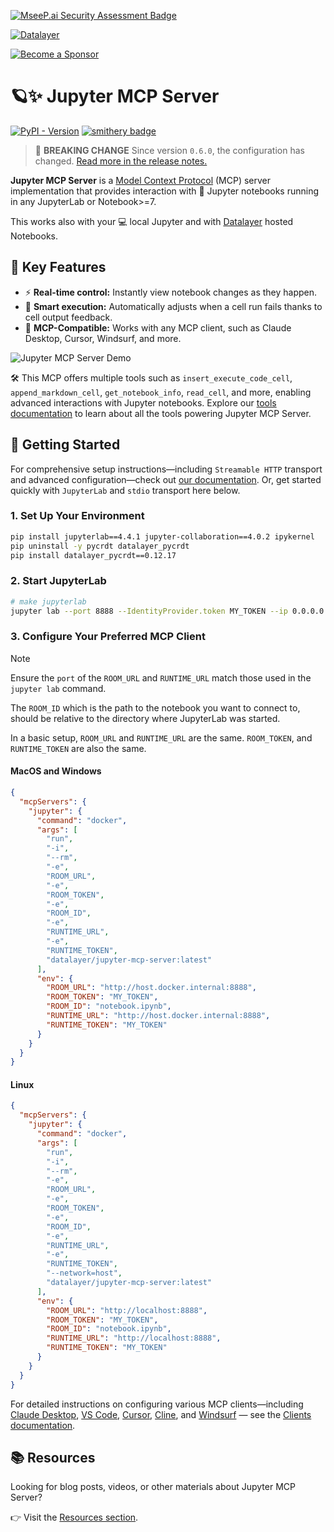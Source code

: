 <!--
  ~ Copyright (c) 2023-2024 Datalayer, Inc.
  ~
  ~ BSD 3-Clause License
-->

[![MseeP.ai Security Assessment Badge](https://mseep.net/pr/datalayer-jupyter-mcp-server-badge.png)](https://mseep.ai/app/datalayer-jupyter-mcp-server)

<!--
  ~ Copyright (c) 2023-2024 Datalayer, Inc.
  ~
  ~ BSD 3-Clause License
-->

[![Datalayer](https://assets.datalayer.tech/datalayer-25.svg)](https://datalayer.io)

[![Become a Sponsor](https://img.shields.io/static/v1?label=Become%20a%20Sponsor&message=%E2%9D%A4&logo=GitHub&style=flat&color=1ABC9C)](https://github.com/sponsors/datalayer)

# 🪐✨ Jupyter MCP Server

[![PyPI - Version](https://img.shields.io/pypi/v/jupyter-mcp-server)](https://pypi.org/project/jupyter-mcp-server)
[![smithery badge](https://smithery.ai/badge/@datalayer/jupyter-mcp-server)](https://smithery.ai/server/@datalayer/jupyter-mcp-server)

> 🚨 **BREAKING CHANGE**
> Since version `0.6.0`, the configuration has changed.
> [Read more in the release notes.](https://jupyter-mcp-server.datalayer.tech/releases)

**Jupyter MCP Server** is a [Model Context Protocol](https://modelcontextprotocol.io) (MCP) server implementation that provides interaction with 📓 Jupyter notebooks running in any JupyterLab or Notebook>=7.

This works also with your 💻 local Jupyter and with [Datalayer](https://datalayer.ai/) hosted Notebooks.

## 🚀 Key Features

- ⚡ **Real-time control:** Instantly view notebook changes as they happen.
- 🔁 **Smart execution:** Automatically adjusts when a cell run fails thanks to cell output feedback.
- 🤝 **MCP-Compatible:** Works with any MCP client, such as Claude Desktop, Cursor, Windsurf, and more.

![Jupyter MCP Server Demo](https://assets.datalayer.tech/jupyter-mcp/jupyter-mcp-server-claude-demo.gif)

🛠️ This MCP offers multiple tools such as `insert_execute_code_cell`, `append_markdown_cell`, `get_notebook_info`, `read_cell`, and more, enabling advanced interactions with Jupyter notebooks. Explore our [tools documentation](https://jupyter-mcp-server.datalayer.tech/tools) to learn about all the tools powering Jupyter MCP Server.

## 🏁 Getting Started

For comprehensive setup instructions—including `Streamable HTTP` transport and advanced configuration—check out [our documentation](https://jupyter-mcp-server.datalayer.tech/). Or, get started quickly with `JupyterLab` and `stdio` transport here below.

### 1. Set Up Your Environment

```bash
pip install jupyterlab==4.4.1 jupyter-collaboration==4.0.2 ipykernel
pip uninstall -y pycrdt datalayer_pycrdt
pip install datalayer_pycrdt==0.12.17
```

### 2. Start JupyterLab

```bash
# make jupyterlab
jupyter lab --port 8888 --IdentityProvider.token MY_TOKEN --ip 0.0.0.0
```

### 3. Configure Your Preferred MCP Client

> [!NOTE]
>
> Ensure the `port` of the `ROOM_URL` and `RUNTIME_URL` match those used in the `jupyter lab` command.
>
> The `ROOM_ID` which is the path to the notebook you want to connect to, should be relative to the directory where JupyterLab was started.
>
> In a basic setup, `ROOM_URL` and `RUNTIME_URL` are the same. `ROOM_TOKEN`, and `RUNTIME_TOKEN` are also the same.

#### MacOS and Windows

```json
{
  "mcpServers": {
    "jupyter": {
      "command": "docker",
      "args": [
        "run",
        "-i",
        "--rm",
        "-e",
        "ROOM_URL",
        "-e",
        "ROOM_TOKEN",
        "-e",
        "ROOM_ID",
        "-e",
        "RUNTIME_URL",
        "-e",
        "RUNTIME_TOKEN",
        "datalayer/jupyter-mcp-server:latest"
      ],
      "env": {
        "ROOM_URL": "http://host.docker.internal:8888",
        "ROOM_TOKEN": "MY_TOKEN",
        "ROOM_ID": "notebook.ipynb",
        "RUNTIME_URL": "http://host.docker.internal:8888",
        "RUNTIME_TOKEN": "MY_TOKEN"
      }
    }
  }
}
```

#### Linux

```json
{
  "mcpServers": {
    "jupyter": {
      "command": "docker",
      "args": [
        "run",
        "-i",
        "--rm",
        "-e",
        "ROOM_URL",
        "-e",
        "ROOM_TOKEN",
        "-e",
        "ROOM_ID",
        "-e",
        "RUNTIME_URL",
        "-e",
        "RUNTIME_TOKEN",
        "--network=host",
        "datalayer/jupyter-mcp-server:latest"
      ],
      "env": {
        "ROOM_URL": "http://localhost:8888",
        "ROOM_TOKEN": "MY_TOKEN",
        "ROOM_ID": "notebook.ipynb",
        "RUNTIME_URL": "http://localhost:8888",
        "RUNTIME_TOKEN": "MY_TOKEN"
      }
    }
  }
}
```

For detailed instructions on configuring various MCP clients—including [Claude Desktop](https://jupyter-mcp-server.datalayer.tech/clients/claude_desktop), [VS Code](https://jupyter-mcp-server.datalayer.tech/clients/vscode), [Cursor](https://jupyter-mcp-server.datalayer.tech/clients/cursor), [Cline](https://jupyter-mcp-server.datalayer.tech/clients/cline), and [Windsurf](https://jupyter-mcp-server.datalayer.tech/clients/windsurf) — see the [Clients documentation](https://jupyter-mcp-server.datalayer.tech/clients).

## 📚 Resources

Looking for blog posts, videos, or other materials about Jupyter MCP Server?

👉 Visit the [Resources section](https://jupyter-mcp-server.datalayer.tech/resources).
